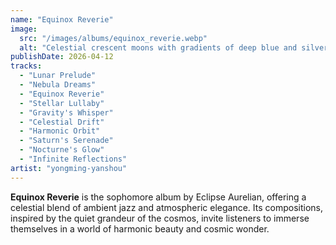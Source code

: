 ```yaml
---
name: "Equinox Reverie"
image:
  src: "/images/albums/equinox_reverie.webp"
  alt: "Celestial crescent moons with gradients of deep blue and silver, surrounded by starry textures, evoking elegance and contemplation."
publishDate: 2026-04-12
tracks:
  - "Lunar Prelude"
  - "Nebula Dreams"
  - "Equinox Reverie"
  - "Stellar Lullaby"
  - "Gravity's Whisper"
  - "Celestial Drift"
  - "Harmonic Orbit"
  - "Saturn's Serenade"
  - "Nocturne's Glow"
  - "Infinite Reflections"
artist: "yongming-yanshou"
---
```


**Equinox Reverie** is the sophomore album by Eclipse Aurelian, offering a celestial blend of ambient jazz and atmospheric elegance. Its compositions, inspired by the quiet grandeur of the cosmos, invite listeners to immerse themselves in a world of harmonic beauty and cosmic wonder.
